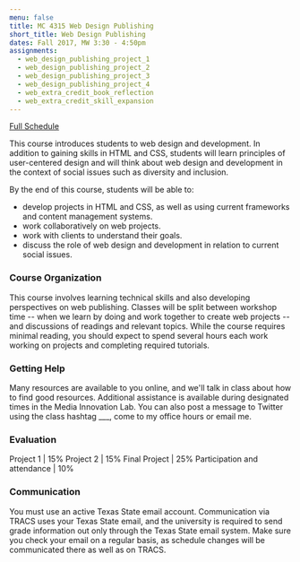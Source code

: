 ```yaml
---
menu: false
title: MC 4315 Web Design Publishing
short_title: Web Design Publishing
dates: Fall 2017, MW 3:30 - 4:50pm
assignments:
  - web_design_publishing_project_1
  - web_design_publishing_project_2
  - web_design_publishing_project_3
  - web_design_publishing_project_4
  - web_extra_credit_book_reflection
  - web_extra_credit_skill_expansion
---
```


[Full Schedule](/courses/web_design_publishing/mc_4315_web_design_publishing_schedule_fall2017.html)

This course introduces students to web design and development. In addition to gaining skills in HTML and CSS, students will learn principles of user-centered design and will think about web design and development in the context of social issues such as diversity and inclusion.

By the end of this course, students will be able to:

- develop projects in HTML and CSS, as well as using current frameworks and content management systems.
- work collaboratively on web projects.
- work with clients to understand their goals.
- discuss the role of web design and development in relation to current social issues.

### Course Organization

This course involves learning technical skills and also developing perspectives on web publishing. Classes will be split between workshop time -- when we learn by doing and work together to create web projects -- and discussions of readings and relevant topics. While the course requires minimal reading, you should expect to spend several hours each work working on projects and completing required tutorials.

### Getting Help

Many resources are available to you online, and we'll talk in class about how to find good resources. Additional assistance is available during designated times in the Media Innovation Lab. You can also post a message to Twitter using the class hashtag ___, come to my office hours or email me.

### Evaluation

Project 1 | 15%
Project 2 | 15%
Final Project | 25%
Participation and attendance | 10%

### Communication

You must use an active Texas State email account. Communication via TRACS uses your Texas State email, and the university is required to send grade information out only through the Texas State email system. Make sure you check your email on a regular basis, as schedule changes will be communicated there as well as on TRACS.
